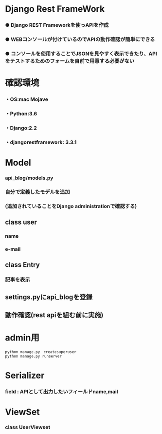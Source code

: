 # Django Rest FrameWork
### ● Django REST Frameworkを使っAPIを作成
### ● WEBコンソールが付けているのでAPIの動作確認が簡単にできる
### ● コンソールを使用することでJSONを見やすく表示できたり、APIをテストするためのフォームを自前で用意する必要がない
# 確認環境
### ・OS:mac Mojave
### ・Python:3.6
### ・Django:2.2
### ・djangorestframework: 3.3.1
# Model
### api_blog/models.py
### 自分で定義したモデルを追加
### (追加されていることをDjango administrationで確認する)
## class user
###   name 
###   e-mail
## class Entry
###    記事を表示
## settings.pyにapi_blogを登録
## 動作確認(rest apiを組む前に実施)

# admin用
 
    python manage.py　createsuperuser
    python manage.py runserver

# Serializer

### field : APIとして出力したいフィールドname,mail

# ViewSet
### class UserViewset
###    
